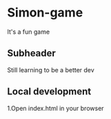 # Simon-game

It's a fun game

## Subheader

Still learning to be a better dev

## Local development  

1.Open index.html in your browser
